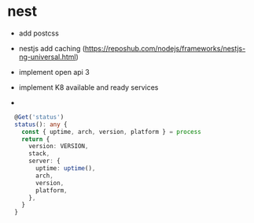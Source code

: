 # nest

- add postcss
- nestjs add caching (https://reposhub.com/nodejs/frameworks/nestjs-ng-universal.html)

- implement open api 3
- implement K8 available and ready services
-

```ts
  @Get('status')
  status(): any {
    const { uptime, arch, version, platform } = process
    return {
      version: VERSION,
      stack,
      server: {
        uptime: uptime(),
        arch,
        version,
        platform,
      },
    }
  }
```
